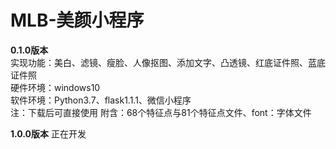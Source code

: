 # MLB-美颜小程序
**0.1.0版本**  
实现功能：美白、滤镜、瘦脸、人像抠图、添加文字、凸透镜、红底证件照、蓝底证件照   
硬件环境：windows10  
软件环境：Python3.7、flask1.1.1、微信小程序  
注：下载后可直接使用
附含：68个特征点与81个特征点文件、font：字体文件   

**1.0.0版本**
正在开发
